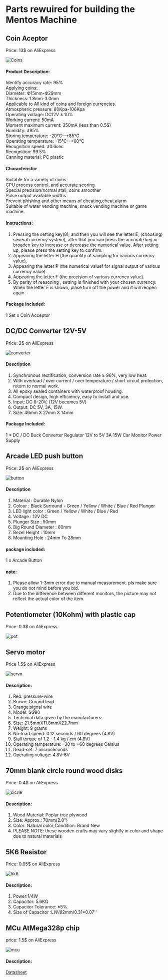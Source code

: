 # Parts rewuired for building the Mentos Machine

## Coin Aceptor
Price: 13$ on AliExpress

![Coins](https://raw.githubusercontent.com/gabik/avr/master/MentosMachne/images/coinacceptor.jpg)

#### Product Description:
Identify accuracy rate: 95%  
Applying coins:  
Diameter: Ф15mm-Ф29mm  
Thickness: 1.8mm-3.0mm  
Applicable to All kind of coins and foreign currencies.  
Atmospheric pressure: 80Kpa-106Kpa  
Operating voltage: DC12V ± 10%  
Working current: 50mA  
Moment maximum current: 350mA (less than 0.5S)  
Humidity: ≤95%  
Storing temperature: -20℃--+85℃  
Operating temperature: -15℃--+60℃  
Recognition speed: ≤0.6sec  
Recognition: 99.5%  
Canning material: PC plastic  

#### Characteristic:
Suitable for a variety of coins  
CPU process control, and accurate scoring  
Special precision/normal stall, coins smoother  
Pulse output available widths  
Prevent phishing and other means of cheating,cheat alarm  
Suitable of water vending machine, snack vending machine or game machine.  

#### Instructions:
1.    Pressing the setting key(8), and then you will see the letter E, (choosing) several currency system),
      after that you can press the accurate key or broaden key to increase or decrease the numerical value.
      After setting up, please press the setting key to confirm.
1.    Appearing the letter H (the quantity of sampling for various currency value).
1.    Appearing the letter P (the numerical valuef for signal output of various currency value).
1.    Appearing the letter F (the precision of various currency value).
1.    By parity of reasoning , setting is finished with your chosen currency.
      When the letter E is shown, plase turn off the power and it will reopen again.

#### Package Included:
1 Set x Coin Acceptor

## DC/DC Converter 12V-5V 
Price: 2$ on AliExpress

![converter](https://raw.githubusercontent.com/gabik/avr/master/MentosMachne/images/12v5v.png)

#### Description
1.    Synchronous rectification, conversion rate ≥ 96%, very low heat.
1.    With overload / over current / over temperature / short circuit protection, return to normal work.
1.    All epoxy sealed containers with waterproof housing.
1.    Compact design, high efficiency, easy to install and use.
1.    Input: DC 8-20V, (12V becomes 5V)
1.    Output: DC 5V, 3A, 15W.
1.    Size: 46mm X 27mm X 14mm
 
#### Package Included:
1 * DC / DC Buck Converter Regulator 12V to 5V 3A 15W Car Monitor Power Supply

## Arcade LED push button
Price: 2$ on AliExpress

![button](https://raw.githubusercontent.com/gabik/avr/master/MentosMachne/images/button.png)

#### Description
1.    Material : Durable Nylon
1.    Colour : Black Surround - Green / Yellow / White / Blue / Red Plunger
1.    LED light color : Green / Yellow / White / Blue / Red
1.    Voltage : 12V DC
1.    Plunger Size : 50mm
1.    Big Round Diameter : 60mm
1.    Bezel Height : 10mm
1.    Mounting Hole : 24mm To 28mm


#### package included:
1 x Arcade Button

#### note:
1.    Please allow 1-3mm error due to manual measurement. pls make sure you do not mind before you bid.
1.    Due to the difference between different monitors, the picture may not reflect the actual color of the item.

## Potentiometer (10Kohm) with plastic cap
Price: 0.3$ on AliExpress

![pot](https://raw.githubusercontent.com/gabik/avr/master/MentosMachne/images/pot.png)

## Servo motor
Price 1.5$ on AliExpress

![servo](https://raw.githubusercontent.com/gabik/avr/master/MentosMachne/images/servo.png)

#### Description:
1.    Red: pressure-wire
1.    Brown: Ground lead
1.    Orange:signal wire
1.    Model: SG90
1.    Technical data given by the manufacturers:
1.    Size: 21.5mmX11.8mmX22.7mm
1.    Weight: 9 grams
1.    No-load speed: 0.12 seconds / 60 degrees (4.8V)
1.    Stall torque of 1.2 - 1.4 kg / cm (4.8V)
1.    Operating temperature: -30 to +60 degrees Celsius
1.    Dead-set: 7 microseconds
1.    Operating voltage: 4.8V-6V

## 70mm blank circle round wood disks
Price: 0.4$ on AliExpress

![cicrle](https://raw.githubusercontent.com/gabik/avr/master/MentosMachne/images/cicrle.png)

#### Description:
1.    Wood Material: Poplar tree plywood
1.    Size: Approx.: 70mm(2.8")
1.    Color: Natural color;Condition: Brand New
1.    PLEASE NOTE: these wooden crafts may vary slightly in color and shape due to natural materials

## 5K6 Resistor
Price: 0.05$ on AliExpress

![5k6](https://raw.githubusercontent.com/gabik/avr/master/MentosMachne/images/5k6.png)

#### Description:
1.    Power:1/4W
1.    Capacitor: 5.6KΩ
1.    Capacitor Tolerance: ±5%.
1.    Size of Capacitor :L*W/8*2mm/0.31*0.07''

## MCu AtMega328p chip
price: 1.5$ on AliExpress

![mcu](https://raw.githubusercontent.com/gabik/avr/master/MentosMachne/images/mcu.png)

#### Description:
[Datasheet](https://www.sparkfun.com/datasheets/Components/SMD/ATMega328.pdf)
